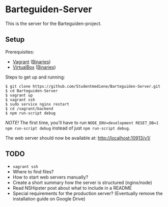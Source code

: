 # Barteguiden-Server

This is the server for the Barteguiden-project.

## Setup

Prerequisites:

- [Vagrant](http://vagrantup.com) ([Binaries](http://vagrantup.com/downloads.html))
- [VirtualBox](https://virtualbox.org) ([Binaries](https://virtualbox.org/wiki/Downloads))

Steps to get up and running:

```
$ git clone https://github.com/Studentmediene/Barteguiden-Server.git
$ cd Barteguiden-Server
$ vagrant up
$ vagrant ssh
$ sudo service nginx restart 
$ cd /vagrant/backend
$ npm run-script debug
```
*NOTE!* The first time, you'll have to run `NODE_ENV=development RESET_DB=1 npm run-script debug` instead of just `npm run-script debug`.

The web server should now be available at: [http://localhost:10913/v1/](http://localhost:10913/v1/)

## TODO

- ```vagrant ssh```
- Where to find files?
- How to start web servers manually?
- Create a short summary how the server is structured (nginx/node)
- Read NSHipster post about what to include in a README
- Special requirements for the production server? (Eventually remove the installation guide on Google Drive)
